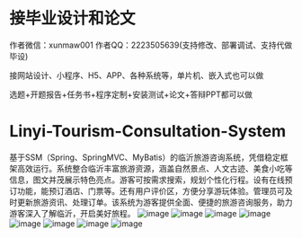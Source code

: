 # 接毕业设计和论文
作者微信：xunmaw001  作者QQ：2223505639(支持修改、部署调试、支持代做毕设)

接网站设计、小程序、H5、APP、各种系统等，单片机、嵌入式也可以做

选题+开题报告+任务书+程序定制+安装测试+论文+答辩PPT都可以做
# Linyi-Tourism-Consultation-System
基于SSM（Spring、SpringMVC、MyBatis）的临沂旅游咨询系统，凭借稳定框架高效运行。系统整合临沂丰富旅游资源，涵盖自然景点、人文古迹、美食小吃等信息，图文并茂展示特色亮点。游客可按需求搜索，规划个性化行程。设有在线预订功能，能预订酒店、门票等。还有用户评价区，方便分享游玩体验。管理员可及时更新旅游资讯、处理订单。该系统为游客提供全面、便捷的旅游咨询服务，助力游客深入了解临沂，开启美好旅程。 
![image](https://github.com/user-attachments/assets/1484689e-6e3a-45f6-b493-2fca766d4ffe)
![image](https://github.com/user-attachments/assets/5131980b-eb2d-469b-bb61-5927df031e0b)
![image](https://github.com/user-attachments/assets/6d3510a7-5e2c-482e-9c55-1c17ac57843e)
![image](https://github.com/user-attachments/assets/e992e57c-ccb1-41a1-b376-beb79d81926f)
![image](https://github.com/user-attachments/assets/541713c8-df47-4d9f-a401-0891c5e2ded2)
![image](https://github.com/user-attachments/assets/78c8182a-e333-486c-83fd-8265e4f0430a)
![image](https://github.com/user-attachments/assets/107cecca-b1a7-43e8-a9da-0112801fd178)
![image](https://github.com/user-attachments/assets/e525d76f-530f-40c2-a32d-a8d9a97c9724)
